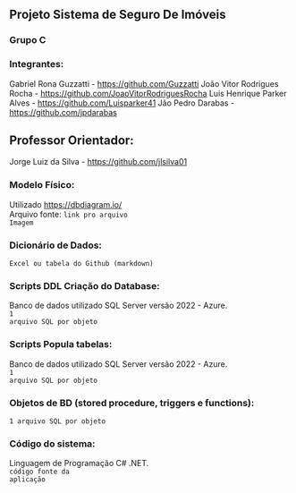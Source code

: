 ## Projeto Sistema de Seguro De Imóveis

### Grupo C

### Integrantes:
Gabriel Rona Guzzatti - https://github.com/Guzzatti
João Vitor Rodrigues Rocha - https://github.com/JoaoVitorRodriguesRocha
Luis Henrique Parker Alves - https://github.com/Luisparker41
Jão Pedro Darabas - https://github.com/jpdarabas

## Professor Orientador:
Jorge Luiz da Silva - https://github.com/jlsilva01

### Modelo Físico:
Utilizado https://dbdiagram.io/<br>
Arquivo fonte: <code>link pro arquivo</code><br>
<code>Imagem</code>
  
### Dicionário de Dados:
<code>Excel ou tabela do Github (markdown)</code>

### Scripts DDL Criação do Database:
Banco de dados utilizado SQL Server versão 2022 - Azure.<br>
<code>1 arquivo SQL por objeto</code>

### Scripts Popula tabelas:
Banco de dados utilizado SQL Server versão 2022 - Azure.<br>
<code>1 arquivo SQL por objeto</code>

### Objetos de BD (stored procedure, triggers e functions):
<code>1 arquivo SQL por objeto</code>
  
### Código do sistema:
Linguagem de Programação C# .NET.<br>
<code>código fonte da aplicação</code>
